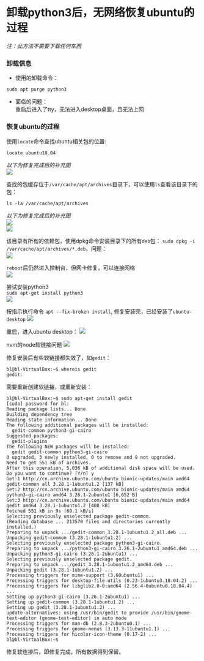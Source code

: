# 卸载python3后，无网络恢复ubuntu的过程
*注：此方法不需要下载任何东西*   


### 卸载信息
- 使用的卸载命令：  
```
sudo apt purge python3
```

- 面临的问题：  
重启后进入了tty，无法进入desktop桌面，且无法上网

  
### 恢复ubuntu的过程

使用`locate`命令查找ubuntu相关包的位置: 
```
locate ubuntu18.04
```
*以下为修复完成后的补充图*  
[![](https://github.com/zi-l/zi-l.github.io/blob/master/images/ubuntu/issues/search-ubuntu-archives.png)](https://github.com/zi-l/zi-l.github.io/blob/master/images/ubuntu/issues/search-ubuntu-archives.png)


查找的包缓存位于`/var/cache/apt/archives`目录下，可以使用`ls`查看该目录下的包：
```
ls -la /var/cache/apt/archives
```
*以下为修复完成后的补充图*  
[![](https://github.com/zi-l/zi-l.github.io/blob/master/images/ubuntu/issues/list-ubuntu-archives.png)](https://github.com/zi-l/zi-l.github.io/blob/master/images/ubuntu/issues/list-ubuntu-archives.png)   
[![](https://github.com/zi-l/zi-l.github.io/blob/master/images/ubuntu/issues/list-ubuntu-archives-ubuntu-packages.png)](https://github.com/zi-l/zi-l.github.io/blob/master/images/ubuntu/issues/list-ubuntu-archives-ubuntu-packages.png)

该目录有所有的依赖包，使用dpkg命令安装目录下的所有`deb`包：
`sudo dpkg -i /var/cache/apt/archives/*.deb`，问题：   
[![](https://github.com/zi-l/zi-l.github.io/blob/master/images/ubuntu/issues/dpkg-install-deb-binary.png)](https://github.com/zi-l/zi-l.github.io/blob/master/images/ubuntu/issues/dpkg-install-deb-binary.png)

`reboot`后仍然进入控制台，但网卡修复，可以连接网络  
[![](https://github.com/zi-l/zi-l.github.io/blob/master/images/ubuntu/issues/reboot-after-deb-being-installed.png)](https://github.com/zi-l/zi-l.github.io/blob/master/images/ubuntu/issues/reboot-after-deb-being-installed.png)


尝试安装python3  
`sudo apt-get install python3`  
[![](https://github.com/zi-l/zi-l.github.io/blob/master/images/ubuntu/issues/tried-to-install-python3.png)](https://github.com/zi-l/zi-l.github.io/blob/master/images/ubuntu/issues/tried-to-install-python3.png)

按指示执行命令
`apt --fix-broken install`, 修复安装完，已经安装了`ubuntu-desktop`
[![](https://github.com/zi-l/zi-l.github.io/blob/master/images/ubuntu/issues/fix-broken-install.png)](https://github.com/zi-l/zi-l.github.io/blob/master/images/ubuntu/issues/fix-broken-install.png)

重启，进入ubuntu desktop：
[![](https://github.com/zi-l/zi-l.github.io/blob/master/images/ubuntu/issues/enter-gui.png)](https://github.com/zi-l/zi-l.github.io/blob/master/images/ubuntu/issues/enter-gui.png)

nvm的node软链接问题
[![](https://github.com/zi-l/zi-l.github.io/blob/master/images/ubuntu/issues/nvm-link-issue-with-node.png)](https://github.com/zi-l/zi-l.github.io/blob/master/images/ubuntu/issues/nvm-link-issue-with-node.png)


修复安装后有些软链接都失效了，如`gedit`：
```
bl@bl-VirtualBox:~$ whereis gedit
gedit:
```
需要重新创建软链接，或重新安装：
```
bl@bl-VirtualBox:~$ sudo apt-get install gedit
[sudo] password for bl: 
Reading package lists... Done
Building dependency tree       
Reading state information... Done
The following additional packages will be installed:
  gedit-common python3-gi-cairo
Suggested packages:
  gedit-plugins
The following NEW packages will be installed:
  gedit gedit-common python3-gi-cairo
0 upgraded, 3 newly installed, 0 to remove and 9 not upgraded.
Need to get 551 kB of archives.
After this operation, 5,036 kB of additional disk space will be used.
Do you want to continue? [Y/n] y
Get:1 http://cn.archive.ubuntu.com/ubuntu bionic-updates/main amd64 gedit-common all 3.28.1-1ubuntu1.2 [137 kB]
Get:2 http://cn.archive.ubuntu.com/ubuntu bionic-updates/main amd64 python3-gi-cairo amd64 3.26.1-2ubuntu1 [6,652 B]
Get:3 http://cn.archive.ubuntu.com/ubuntu bionic-updates/main amd64 gedit amd64 3.28.1-1ubuntu1.2 [408 kB]
Fetched 551 kB in 9s (60.1 kB/s)                                               
Selecting previously unselected package gedit-common.
(Reading database ... 213570 files and directories currently installed.)
Preparing to unpack .../gedit-common_3.28.1-1ubuntu1.2_all.deb ...
Unpacking gedit-common (3.28.1-1ubuntu1.2) ...
Selecting previously unselected package python3-gi-cairo.
Preparing to unpack .../python3-gi-cairo_3.26.1-2ubuntu1_amd64.deb ...
Unpacking python3-gi-cairo (3.26.1-2ubuntu1) ...
Selecting previously unselected package gedit.
Preparing to unpack .../gedit_3.28.1-1ubuntu1.2_amd64.deb ...
Unpacking gedit (3.28.1-1ubuntu1.2) ...
Processing triggers for mime-support (3.60ubuntu1) ...
Processing triggers for desktop-file-utils (0.23-1ubuntu3.18.04.2) ...
Processing triggers for libglib2.0-0:amd64 (2.56.4-0ubuntu0.18.04.4) ...
Setting up python3-gi-cairo (3.26.1-2ubuntu1) ...
Setting up gedit-common (3.28.1-1ubuntu1.2) ...
Setting up gedit (3.28.1-1ubuntu1.2) ...
update-alternatives: using /usr/bin/gedit to provide /usr/bin/gnome-text-editor (gnome-text-editor) in auto mode
Processing triggers for man-db (2.8.3-2ubuntu0.1) ...
Processing triggers for gnome-menus (3.13.3-11ubuntu1.1) ...
Processing triggers for hicolor-icon-theme (0.17-2) ...
bl@bl-VirtualBox:~$ 
```
修复软连接后，即修复完成，所有数据得到保留。
